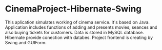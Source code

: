# CinemaProject-Hibernate-Swing
This aplication simulates working of cinema service. 
It's based on Java. 
Application includes functions of adding and presents movies, seances and also buying tickets for customers. 
Data is stored in MySQL database. Hibernate provide conection with databes. 
Project frontend is creating by Swing and GUIForm.